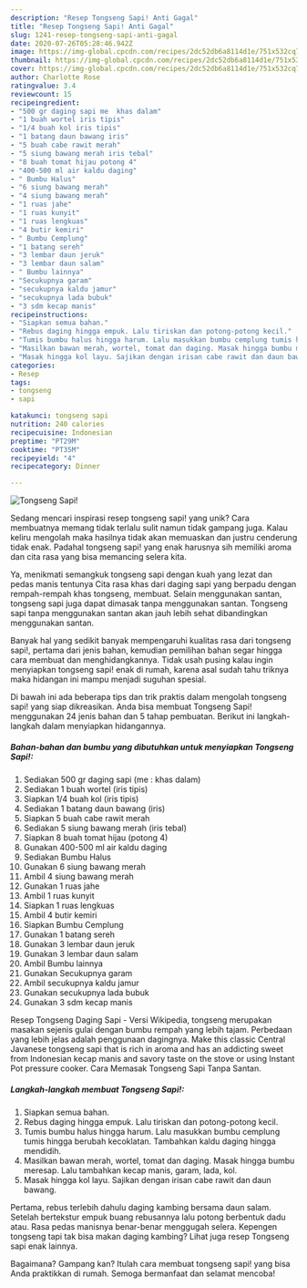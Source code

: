 ```yaml
---
description: "Resep Tongseng Sapi! Anti Gagal"
title: "Resep Tongseng Sapi! Anti Gagal"
slug: 1241-resep-tongseng-sapi-anti-gagal
date: 2020-07-26T05:28:46.942Z
image: https://img-global.cpcdn.com/recipes/2dc52db6a8114d1e/751x532cq70/tongseng-sapi-foto-resep-utama.jpg
thumbnail: https://img-global.cpcdn.com/recipes/2dc52db6a8114d1e/751x532cq70/tongseng-sapi-foto-resep-utama.jpg
cover: https://img-global.cpcdn.com/recipes/2dc52db6a8114d1e/751x532cq70/tongseng-sapi-foto-resep-utama.jpg
author: Charlotte Rose
ratingvalue: 3.4
reviewcount: 15
recipeingredient:
- "500 gr daging sapi me  khas dalam"
- "1 buah wortel iris tipis"
- "1/4 buah kol iris tipis"
- "1 batang daun bawang iris"
- "5 buah cabe rawit merah"
- "5 siung bawang merah iris tebal"
- "8 buah tomat hijau potong 4"
- "400-500 ml air kaldu daging"
- " Bumbu Halus"
- "6 siung bawang merah"
- "4 siung bawang merah"
- "1 ruas jahe"
- "1 ruas kunyit"
- "1 ruas lengkuas"
- "4 butir kemiri"
- " Bumbu Cemplung"
- "1 batang sereh"
- "3 lembar daun jeruk"
- "3 lembar daun salam"
- " Bumbu lainnya"
- "Secukupnya garam"
- "secukupnya kaldu jamur"
- "secukupnya lada bubuk"
- "3 sdm kecap manis"
recipeinstructions:
- "Siapkan semua bahan."
- "Rebus daging hingga empuk. Lalu tiriskan dan potong-potong kecil."
- "Tumis bumbu halus hingga harum. Lalu masukkan bumbu cemplung tumis hingga berubah kecoklatan. Tambahkan kaldu daging hingga mendidih."
- "Masilkan bawan merah, wortel, tomat dan daging. Masak hingga bumbu meresap. Lalu tambahkan kecap manis, garam, lada, kol."
- "Masak hingga kol layu. Sajikan dengan irisan cabe rawit dan daun bawang."
categories:
- Resep
tags:
- tongseng
- sapi

katakunci: tongseng sapi 
nutrition: 240 calories
recipecuisine: Indonesian
preptime: "PT29M"
cooktime: "PT35M"
recipeyield: "4"
recipecategory: Dinner

---
```



![Tongseng Sapi!](https://img-global.cpcdn.com/recipes/2dc52db6a8114d1e/751x532cq70/tongseng-sapi-foto-resep-utama.jpg)

Sedang mencari inspirasi resep tongseng sapi! yang unik? Cara membuatnya memang tidak terlalu sulit namun tidak gampang juga. Kalau keliru mengolah maka hasilnya tidak akan memuaskan dan justru cenderung tidak enak. Padahal tongseng sapi! yang enak harusnya sih memiliki aroma dan cita rasa yang bisa memancing selera kita.

Ya, menikmati semangkuk tongseng sapi dengan kuah yang lezat dan pedas manis tentunya Cita rasa khas dari daging sapi yang berpadu dengan rempah-rempah khas tongseng, membuat. Selain menggunakan santan, tongseng sapi juga dapat dimasak tanpa menggunakan santan. Tongseng sapi tanpa menggunakan santan akan jauh lebih sehat dibandingkan menggunakan santan.

Banyak hal yang sedikit banyak mempengaruhi kualitas rasa dari tongseng sapi!, pertama dari jenis bahan, kemudian pemilihan bahan segar hingga cara membuat dan menghidangkannya. Tidak usah pusing kalau ingin menyiapkan tongseng sapi! enak di rumah, karena asal sudah tahu triknya maka hidangan ini mampu menjadi suguhan spesial.


Di bawah ini ada beberapa tips dan trik praktis dalam mengolah tongseng sapi! yang siap dikreasikan. Anda bisa membuat Tongseng Sapi! menggunakan 24 jenis bahan dan 5 tahap pembuatan. Berikut ini langkah-langkah dalam menyiapkan hidangannya.

<!--inarticleads1-->

##### Bahan-bahan dan bumbu yang dibutuhkan untuk menyiapkan Tongseng Sapi!:

1. Sediakan 500 gr daging sapi (me : khas dalam)
1. Sediakan 1 buah wortel (iris tipis)
1. Siapkan 1/4 buah kol (iris tipis)
1. Sediakan 1 batang daun bawang (iris)
1. Siapkan 5 buah cabe rawit merah
1. Sediakan 5 siung bawang merah (iris tebal)
1. Siapkan 8 buah tomat hijau (potong 4)
1. Gunakan 400-500 ml air kaldu daging
1. Sediakan  Bumbu Halus
1. Gunakan 6 siung bawang merah
1. Ambil 4 siung bawang merah
1. Gunakan 1 ruas jahe
1. Ambil 1 ruas kunyit
1. Siapkan 1 ruas lengkuas
1. Ambil 4 butir kemiri
1. Siapkan  Bumbu Cemplung
1. Gunakan 1 batang sereh
1. Gunakan 3 lembar daun jeruk
1. Gunakan 3 lembar daun salam
1. Ambil  Bumbu lainnya
1. Gunakan Secukupnya garam
1. Ambil secukupnya kaldu jamur
1. Gunakan secukupnya lada bubuk
1. Gunakan 3 sdm kecap manis


Resep Tongseng Daging Sapi - Versi Wikipedia, tongseng merupakan masakan sejenis gulai dengan bumbu rempah yang lebih tajam. Perbedaan yang lebih jelas adalah penggunaan dagingnya. Make this classic Central Javanese tongseng sapi that is rich in aroma and has an addicting sweet from Indonesian kecap manis and savory taste on the stove or using Instant Pot pressure cooker. Cara Memasak Tongseng Sapi Tanpa Santan. 

<!--inarticleads2-->

##### Langkah-langkah membuat Tongseng Sapi!:

1. Siapkan semua bahan.
1. Rebus daging hingga empuk. Lalu tiriskan dan potong-potong kecil.
1. Tumis bumbu halus hingga harum. Lalu masukkan bumbu cemplung tumis hingga berubah kecoklatan. Tambahkan kaldu daging hingga mendidih.
1. Masilkan bawan merah, wortel, tomat dan daging. Masak hingga bumbu meresap. Lalu tambahkan kecap manis, garam, lada, kol.
1. Masak hingga kol layu. Sajikan dengan irisan cabe rawit dan daun bawang.


Pertama, rebus terlebih dahulu daging kambing bersama daun salam. Setelah bertekstur empuk buang rebusannya lalu potong berbentuk dadu atau. Rasa pedas manisnya benar-benar menggugah selera. Kepengen tongseng tapi tak bisa makan daging kambing? Lihat juga resep Tongseng sapi enak lainnya. 

Bagaimana? Gampang kan? Itulah cara membuat tongseng sapi! yang bisa Anda praktikkan di rumah. Semoga bermanfaat dan selamat mencoba!
